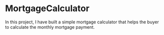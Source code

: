 # MortgageCalculator
In this project, I have built a simple mortgage calculator that helps the buyer to calculate the monthly mortgage payment. 
